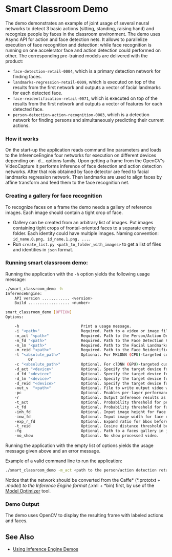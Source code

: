 # Smart Classroom Demo

The demo demonstrates an example of joint usage of several neural networks to detect 3 basic actions (sitting, standing, raising hand) and recognize people by faces in the classroom environment. The demo uses Async API for action and face detection nets. It allows to parallelize execution of face recognition and detection: while face recognition is running on one accelerator face and action detection could performed on other. The corresponding pre-trained models are delivered with the product:

* `face-detection-retail-0004`, which is a primary detection network for finding faces.
* `landmarks-regression-retail-0009`, which is executed on top of the results from the first network and outputs
a vector of facial landmarks for each detected face.
* `face-reidentification-retail-0071`,  which is executed on top of the results from the first network and outputs
a vector of features for each detected face.
* `person-detection-action-recognition-0003`, which is a detection network for finding persons and simultaneously predicting their current actions.

### How it works

On the start-up the application reads command line parameters and loads to the InferenceEngine four networks for execution on different devices depending on -d... options family. Upon getting a frame from the OpenCV's VideoCapture it performs inference of face detection and action detection networks. After that rois obtained by face detector are feed to facial landmarks regression network. Then landmarks are used to align faces by affine transform and feed them to the face recognition net.

### Creating a gallery for face recognition

To recognize faces on a frame the demo needs a gallery of reference images. Each image should contain a tight crop of face.
- Gallery can be created from an arbitrary list of images. Put images containing tight crops of frontal-oriented faces to a separate empty folder. Each identity could have multiple images. Naming convention: `id_name.0.png, id_name.1.png, ...`.
- Run `create_list.py <path_to_folder_with_images>` to get a list of files and identities in `json` format.

### Running smart classroom demo:

Running the application with the <code>-h</code> option yields the following usage message:
```sh
./smart_classroom_demo -h
InferenceEngine:
    API version ............ <version>
    Build .................. <number>

smart_classroom_demo [OPTION]
Options:

    -h                           Print a usage message.
    -i "<path>"                  Required. Path to a video or image file. Default value is "cam" to work with camera.
    -m_act "<path>"              Required. Path to the Person/Action Detection Retail model (.xml) file.
    -m_fd "<path>"               Required. Path to the Face Detection Retail model (.xml) file.
    -m_lm "<path>"               Required. Path to the Facial Landmarks Regression Retail model (.xml) file.
    -m_reid "<path>"             Required. Path to the Face Reidentification Retail model (.xml) file.
    -l "<absolute_path>"         Optional. For MKLDNN (CPU)-targeted custom layers, if any. Absolute path to a shared library with the kernels impl.
          Or
    -c "<absolute_path>"         Optional. For clDNN (GPU)-targeted custom kernels, if any. Absolute path to the xml file with the kernels desc.
    -d_act "<device>"            Optional. Specify the target device for Person/Action Detection Retail (CPU, GPU, FPGA, MYRIAD, or HETERO).
    -d_fd "<device>"             Optional. Specify the target device for Face Detection Retail (CPU, GPU, FPGA, MYRIAD, or HETERO).
    -d_lm "<device>"             Optional. Specify the target device for Landmarks Regression Retail (CPU, GPU, FPGA, MYRIAD, or HETERO).
    -d_reid "<device>"           Optional. Specify the target device for Face Reidentification Retail (CPU, GPU, FPGA, MYRIAD, or HETERO).
    -out_v  "<path>"             Optional. File to write output video with visualization to.
    -pc                          Optional. Enables per-layer performance statistics.
    -r                           Optional. Output Inference results as raw values.
    -t_act                       Optional. Probability threshold for persons/actions detections.
    -t_fd                        Optional. Probability threshold for face detections.
    -inh_fd                      Optional. Input image height for face detector.
    -inw_fd                      Optional. Input image width for face detector.
    -exp_r_fd                    Optional. Expand ratio for bbox before face recognition.
    -t_reid                      Optional. Cosine distance threshold between two vectors for face reidentification.
    -fg                          Optional. Path to a faces gallery in json format.
    -no_show                     Optional. No show processed video.
```

Running the application with the empty list of options yields the usage message given above and an error message.

Example of a valid command line to run the application:
```sh
./smart_classroom_demo -m_act <path to the person/action detection retail model .xml file> -m_fd <path to the face detection retail model .xml file> -m_reid <path to the face reidentification retail model .xml file> -m_lm <path to the landmarks regression retail model .xml file> -fg <path to faces_gallery.json> -i <path to the input video>
```

Notice that the network should be converted from the Caffe* (*.prototxt + *.model) to the Inference Engine format
(*.xml + *bin) first, by use of the [Model Optimizer](https://software.intel.com/en-us/articles/OpenVINO-ModelOptimizer) tool.

### Demo Output

The demo uses OpenCV to display the resulting frame with labeled actions and faces.

## See Also
* [Using Inference Engine Demos](../Readme.md)
